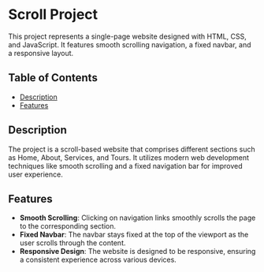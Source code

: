 # Scroll Project

This project represents a single-page website designed with HTML, CSS, and JavaScript. It features smooth scrolling navigation, a fixed navbar, and a responsive layout.

## Table of Contents

- [Description](#description)
- [Features](#features)

## Description

The project is a scroll-based website that comprises different sections such as Home, About, Services, and Tours. It utilizes modern web development techniques like smooth scrolling and a fixed navigation bar for improved user experience.

## Features

- **Smooth Scrolling**: Clicking on navigation links smoothly scrolls the page to the corresponding section.
- **Fixed Navbar**: The navbar stays fixed at the top of the viewport as the user scrolls through the content.
- **Responsive Design**: The website is designed to be responsive, ensuring a consistent experience across various devices.
